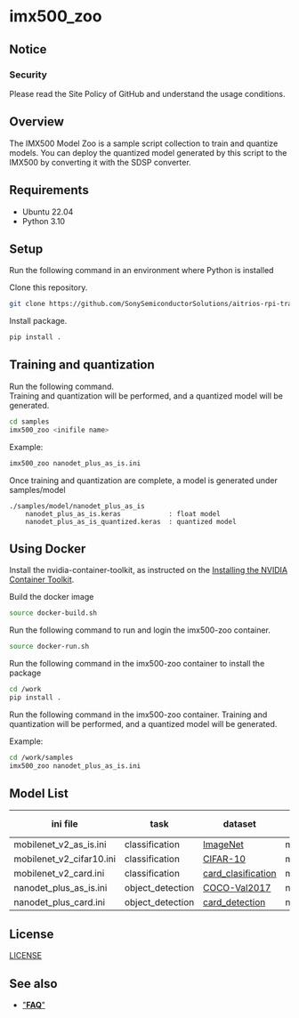 # imx500_zoo

## Notice

### Security

Please read the Site Policy of GitHub and understand the usage conditions.

## Overview

The IMX500 Model Zoo is a sample script collection to train and quantize models.
You can deploy the quantized model generated by this script to the IMX500 by converting it with the SDSP converter.

## Requirements
* Ubuntu 22.04
* Python 3.10

## Setup

Run the following command in an environment where Python is installed

Clone this repository.

``` bash
git clone https://github.com/SonySemiconductorSolutions/aitrios-rpi-training-samples.git
```

Install package.

``` bash
pip install .
```

## Training and quantization

Run the following command.  
Training and quantization will be performed, and a quantized model will be generated.  

``` bash
cd samples
imx500_zoo <inifile name>
```

Example:  

``` bash
imx500_zoo nanodet_plus_as_is.ini
```

Once training and quantization are complete, a model is generated under samples/model

```
./samples/model/nanodet_plus_as_is
    nanodet_plus_as_is.keras            : float model
    nanodet_plus_as_is_quantized.keras  : quantized model
```

## Using Docker

Install the nvidia-container-toolkit, as instructed on the [Installing the NVIDIA Container Toolkit](https://docs.nvidia.com/datacenter/cloud-native/container-toolkit/latest/install-guide.html).

Build the docker image

``` bash
source docker-build.sh
```

Run the following command to run and login the imx500-zoo container.

``` bash
source docker-run.sh
```

Run the following command in the imx500-zoo container to install the package

``` bash
cd /work
pip install .
```

Run the following command in the imx500-zoo container.
Training and quantization will be performed, and a quantized model will be generated.

Example:  

``` bash
cd /work/samples
imx500_zoo nanodet_plus_as_is.ini
```

## Model List

| ini file | task| dataset | model | Retraining Model |
|---|---|---|---|:---:|
|mobilenet_v2_as_is.ini|classification|[ImageNet](https://image-net.org/)|mobilenet_v2|-|
|mobilenet_v2_cifar10.ini|classification|[CIFAR-10](https://www.cs.toronto.edu/~kriz/cifar.html)|mobilenet_v2|☑|
|mobilenet_v2_card.ini|classification|[card_clasification](https://github.com/SonySemiconductorSolutions/aitrios-rpi-dataset-sample/blob/main/card_classification.zip)|mobilenet_v2|☑|
|nanodet_plus_as_is.ini|object_detection|[COCO-Val2017](https://cocodataset.org/#home)|nanodet_plus|-|
|nanodet_plus_card.ini|object_detection|[card_detection](https://github.com/SonySemiconductorSolutions/aitrios-rpi-dataset-sample/blob/main/card_detection.zip)|nanodet_plus|☑|

## License

[LICENSE](LICENSE)

## See also
- ["**FAQ**"](./FAQ.md)

